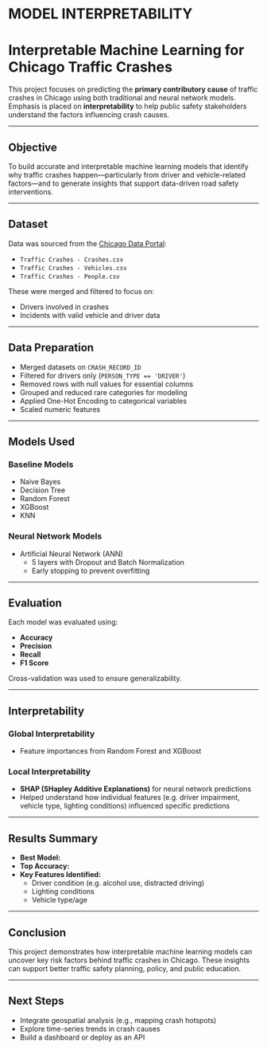 # MODEL INTERPRETABILITY

# Interpretable Machine Learning for Chicago Traffic Crashes

This project focuses on predicting the **primary contributory cause** of traffic crashes in Chicago using both traditional and neural network models. Emphasis is placed on **interpretability** to help public safety stakeholders understand the factors influencing crash causes.

---

## Objective

To build accurate and interpretable machine learning models that identify why traffic crashes happen—particularly from driver and vehicle-related factors—and to generate insights that support data-driven road safety interventions.

---

## Dataset

Data was sourced from the [Chicago Data Portal](https://data.cityofchicago.org/):
- `Traffic Crashes - Crashes.csv`
- `Traffic Crashes - Vehicles.csv`
- `Traffic Crashes - People.csv`

These were merged and filtered to focus on:
- Drivers involved in crashes
- Incidents with valid vehicle and driver data

---

## Data Preparation

- Merged datasets on `CRASH_RECORD_ID`
- Filtered for drivers only (`PERSON_TYPE == 'DRIVER'`)
- Removed rows with null values for essential columns
- Grouped and reduced rare categories for modeling
- Applied One-Hot Encoding to categorical variables
- Scaled numeric features

---

## Models Used

### Baseline Models
- Naive Bayes
- Decision Tree
- Random Forest
- XGBoost
- KNN

### Neural Network Models
- Artificial Neural Network (ANN)
  - 5 layers with Dropout and Batch Normalization
  - Early stopping to prevent overfitting

---

## Evaluation

Each model was evaluated using:
- **Accuracy**
- **Precision**
- **Recall**
- **F1 Score**

Cross-validation was used to ensure generalizability.

---

## Interpretability

### Global Interpretability
- Feature importances from Random Forest and XGBoost

### Local Interpretability
- **SHAP (SHapley Additive Explanations)** for neural network predictions
- Helped understand how individual features (e.g. driver impairment, vehicle type, lighting conditions) influenced specific predictions

---

## Results Summary

- **Best Model:** 
- **Top Accuracy:** 
- **Key Features Identified:**
  - Driver condition (e.g. alcohol use, distracted driving)
  - Lighting conditions
  - Vehicle type/age

---

## Conclusion

This project demonstrates how interpretable machine learning models can uncover key risk factors behind traffic crashes in Chicago. These insights can support better traffic safety planning, policy, and public education.

---

## Next Steps

- Integrate geospatial analysis (e.g., mapping crash hotspots)
- Explore time-series trends in crash causes
- Build a dashboard or deploy as an API
